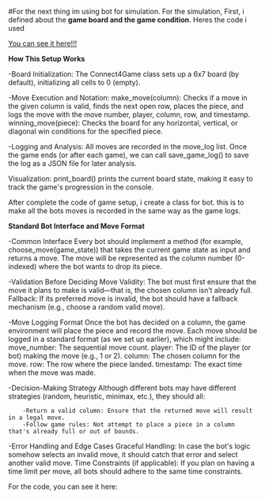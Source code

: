 #For the next thing im using bot for simulation. 
    For the simulation, First, i defined about the **game board and the game condition**. Heres the code i used
    
[You can see it here!!!](Connect4game_class)

**How This Setup Works**

-Board Initialization:
The Connect4Game class sets up a 6x7 board (by default), initializing all cells to 0 (empty).

-Move Execution and Notation:
make_move(column): Checks if a move in the given column is valid, finds the next open row, places the piece, and logs the move with the move number, player, column, row, and timestamp.
winning_move(piece): Checks the board for any horizontal, vertical, or diagonal win conditions for the specified piece.

-Logging and Analysis:
All moves are recorded in the move_log list. Once the game ends (or after each game), we can call save_game_log() to save the log as a JSON file for later analysis.

Visualization:
print_board() prints the current board state, making it easy to track the game's progression in the console.

After complete the code of game setup, i create a class for bot. this is to make all the bots moves is recorded in the same way as the game logs.

**Standard Bot Interface and Move Format**

-Common Interface
    Every bot should implement a method (for example, choose_move(game_state)) that takes the current game state as input and returns a move. The move will be represented as the column number (0-indexed) where the bot wants to drop its piece.

-Validation Before Deciding
    Move Validity: The bot must first ensure that the move it plans to make is valid—that is, the chosen column isn’t already full.
    Fallback: If its preferred move is invalid, the bot should have a fallback mechanism (e.g., choose a random valid move).

-Move Logging Format
    Once the bot has decided on a column, the game environment will place the piece and record the move. Each move should be logged in a standard format (as we set up earlier), which might include:
        move_number: The sequential move count.
        player: The ID of the player (or bot) making the move (e.g., 1 or 2).
        column: The chosen column for the move.
        row: The row where the piece landed.
        timestamp: The exact time when the move was made.

-Decision-Making Strategy
    Although different bots may have different strategies (random, heuristic, minimax, etc.), they should all:

        -Return a valid column: Ensure that the returned move will result in a legal move.
        -Follow game rules: Not attempt to place a piece in a column that's already full or out of bounds.

-Error Handling and Edge Cases
    Graceful Handling: In case the bot's logic somehow selects an invalid move, it should catch that error and select another valid move.
Time Constraints (if applicable): If you plan on having a time limit per move, all bots should adhere to the same time constraints.

For the code, you can see it here: 


